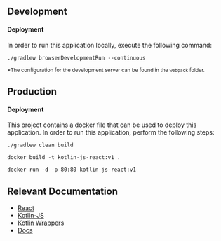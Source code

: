 ## Development

#### Deployment
In order to run this application locally, execute the following command:

```
./gradlew browserDevelopmentRun --continuous
```

<sub>*The configuration for the development server can be found in the `webpack` folder.<sub>

## Production

#### Deployment

This project contains a docker file that can be used to deploy this application. In order to run this application, 
perform the following steps:

```
./gradlew clean build
```

```
docker build -t kotlin-js-react:v1 .
```

```
docker run -d -p 80:80 kotlin-js-react:v1
```

## Relevant Documentation

  - [React](https://reactjs.org/docs/react-api.html)
  - [Kotlin-JS](https://kotlinlang.org/docs/js-get-started.html)
  - [Kotlin Wrappers](https://github.com/JetBrains/kotlin-wrappers) 
  - [Docs](https://bulma.io/documentation/)
